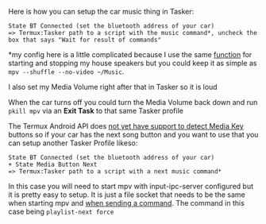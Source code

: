 Here is how you can setup the car music thing in Tasker:

    State BT Connected (set the bluetooth address of your car)
    => Termux:Tasker path to a script with the music command*, uncheck the box that says "Wait for result of commands"

*my config here is a little complicated because I use the same [function](https://github.com/chapmanjacobd/phone/blob/main/.config/fish/functions/randmusic.fish) for starting and stopping my house speakers but you could keep it as simple as `mpv --shuffle --no-video ~/Music`.

I also set my Media Volume right after that in Tasker so it is loud 

When the car turns off you could turn the Media Volume back down and run `pkill mpv` via an **Exit Task** to that same Tasker profile

The Termux Android API does [not yet have support to detect Media Key](https://github.com/termux/termux-api/issues/61) buttons so if your car has the next song button and you want to use that you can setup another Tasker Profile likeso:

    State BT Connected (set the bluetooth address of your car)
    + State Media Button Next
    => Termux:Tasker path to a script with a next music command*

In this case you will need to start mpv with input-ipc-server configured but it is pretty easy to setup. It is just a file socket that needs to be the same when starting mpv and [when sending a command](https://github.com/chapmanjacobd/phone/blob/main/.config/fish/functions/nextSong.fish). The command in this case being `playlist-next force`

